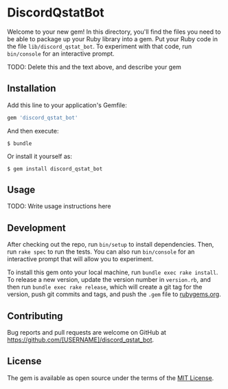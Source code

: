 # DiscordQstatBot

Welcome to your new gem! In this directory, you'll find the files you need to be able to package up your Ruby library into a gem. Put your Ruby code in the file `lib/discord_qstat_bot`. To experiment with that code, run `bin/console` for an interactive prompt.

TODO: Delete this and the text above, and describe your gem

## Installation

Add this line to your application's Gemfile:

```ruby
gem 'discord_qstat_bot'
```

And then execute:

    $ bundle

Or install it yourself as:

    $ gem install discord_qstat_bot

## Usage

TODO: Write usage instructions here

## Development

After checking out the repo, run `bin/setup` to install dependencies. Then, run `rake spec` to run the tests. You can also run `bin/console` for an interactive prompt that will allow you to experiment.

To install this gem onto your local machine, run `bundle exec rake install`. To release a new version, update the version number in `version.rb`, and then run `bundle exec rake release`, which will create a git tag for the version, push git commits and tags, and push the `.gem` file to [rubygems.org](https://rubygems.org).

## Contributing

Bug reports and pull requests are welcome on GitHub at https://github.com/[USERNAME]/discord_qstat_bot.

## License

The gem is available as open source under the terms of the [MIT License](https://opensource.org/licenses/MIT).
